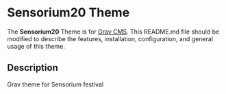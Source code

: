 # Sensorium20 Theme

The **Sensorium20** Theme is for [Grav CMS](http://github.com/getgrav/grav).  This README.md file should be modified to describe the features, installation, configuration, and general usage of this theme.

## Description

Grav theme for Sensorium festival
